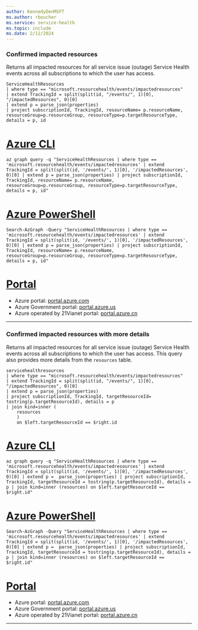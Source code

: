```yaml
---
author: KennedyDenMSFT
ms.author: rboucher
ms.service: service-health
ms.topic: include
ms.date: 2/12/2024
---
```


### Confirmed impacted resources

Returns all impacted resources for all service issue (outage) Service Health events across all subscriptions to which the user has access.

```kusto
ServiceHealthResources
| where type == "microsoft.resourcehealth/events/impactedresources"
| extend TrackingId = split(split(id, "/events/", 1)[0], "/impactedResources", 0)[0]
| extend p = parse_json(properties)
| project subscriptionId, TrackingId, resourceName= p.resourceName, resourceGroup=p.resourceGroup, resourceType=p.targetResourceType, details = p, id
```

# [Azure CLI](#tab/azure-cli)

```azurecli-interactive
az graph query -q "ServiceHealthResources | where type == 'microsoft.resourcehealth/events/impactedresources' | extend TrackingId = split(split(id, '/events/', 1)[0], '/impactedResources', 0)[0] | extend p = parse_json(properties) | project subscriptionId, TrackingId, resourceName= p.resourceName, resourceGroup=p.resourceGroup, resourceType=p.targetResourceType, details = p, id"
```

# [Azure PowerShell](#tab/azure-powershell)

```azurepowershell-interactive
Search-AzGraph -Query "ServiceHealthResources | where type == 'microsoft.resourcehealth/events/impactedresources' | extend TrackingId = split(split(id, '/events/', 1)[0], '/impactedResources', 0)[0] | extend p = parse_json(properties) | project subscriptionId, TrackingId, resourceName= p.resourceName, resourceGroup=p.resourceGroup, resourceType=p.targetResourceType, details = p, id"
```

# [Portal](#tab/azure-portal)

- Azure portal: <a href="https://portal.azure.com/?feature.customportal=false#blade/HubsExtension/ArgQueryBlade/query/ServiceHealthResources%0a%7c%20where%20type%20%3d%3d%20%27microsoft.resourcehealth%2fevents%2fimpactedresources%27%0a%7c%20extend%20TrackingId%20%3d%20split(split(id%2c%20%27%2fevents%2f%27%2c%201)%5b0%5d%2c%20%27%2fimpactedResources%27%2c%200)%5b0%5d%0a%7c%20extend%20p%20%3d%20parse_json(properties)%0a%7c%20project%20subscriptionId%2c%20TrackingId%2c%20resourceName%3d%20p.resourceName%2c%20resourceGroup%3dp.resourceGroup%2c%20resourceType%3dp.targetResourceType%2c%20details%20%3d%20p%2c%20id" target="_blank">portal.azure.com</a>
- Azure Government portal: <a href="https://portal.azure.us/?feature.customportal=false#blade/HubsExtension/ArgQueryBlade/query/ServiceHealthResources%0a%7c%20where%20type%20%3d%3d%20%27microsoft.resourcehealth%2fevents%2fimpactedresources%27%0a%7c%20extend%20TrackingId%20%3d%20split(split(id%2c%20%27%2fevents%2f%27%2c%201)%5b0%5d%2c%20%27%2fimpactedResources%27%2c%200)%5b0%5d%0a%7c%20extend%20p%20%3d%20parse_json(properties)%0a%7c%20project%20subscriptionId%2c%20TrackingId%2c%20resourceName%3d%20p.resourceName%2c%20resourceGroup%3dp.resourceGroup%2c%20resourceType%3dp.targetResourceType%2c%20details%20%3d%20p%2c%20id" target="_blank">portal.azure.us</a>
- Azure operated by 21Vianet portal: <a href="https://portal.azure.cn/?feature.customportal=false#blade/HubsExtension/ArgQueryBlade/query/ServiceHealthResources%0a%7c%20where%20type%20%3d%3d%20%27microsoft.resourcehealth%2fevents%2fimpactedresources%27%0a%7c%20extend%20TrackingId%20%3d%20split(split(id%2c%20%27%2fevents%2f%27%2c%201)%5b0%5d%2c%20%27%2fimpactedResources%27%2c%200)%5b0%5d%0a%7c%20extend%20p%20%3d%20parse_json(properties)%0a%7c%20project%20subscriptionId%2c%20TrackingId%2c%20resourceName%3d%20p.resourceName%2c%20resourceGroup%3dp.resourceGroup%2c%20resourceType%3dp.targetResourceType%2c%20details%20%3d%20p%2c%20id" target="_blank">portal.azure.cn</a>

---

### Confirmed impacted resources with more details

Returns all impacted resources for all service issue (outage) Service Health events across all subscriptions to which the user has access. This query also provides more details from the `resources` table.

```kusto
servicehealthresources
| where type == "microsoft.resourcehealth/events/impactedresources"
| extend TrackingId = split(split(id, "/events/", 1)[0], "/impactedResources", 0)[0]
| extend p = parse_json(properties)
| project subscriptionId, TrackingId, targetResourceId= tostring(p.targetResourceId), details = p
| join kind=inner (
    resources
    )
    on $left.targetResourceId == $right.id
```

# [Azure CLI](#tab/azure-cli)

```azurecli-interactive
az graph query -q "ServiceHealthResources | where type == 'microsoft.resourcehealth/events/impactedresources' | extend TrackingId = split(split(id, '/events/', 1)[0], '/impactedResources', 0)[0] | extend p =  parse_json(properties) | project subscriptionId, TrackingId, targetResourceId = tostring(p.targetResourceId), details = p | join kind=inner (resources) on $left.targetResourceId == $right.id"
```

# [Azure PowerShell](#tab/azure-powershell)

```azurepowershell-interactive
Search-AzGraph -Query "ServiceHealthResources | where type == 'microsoft.resourcehealth/events/impactedresources' | extend TrackingId = split(split(id, '/events/', 1)[0], '/impactedResources', 0)[0] | extend p =  parse_json(properties) | project subscriptionId, TrackingId, targetResourceId = tostring(p.targetResourceId), details = p | join kind=inner (resources) on $left.targetResourceId == $right.id"
```

# [Portal](#tab/azure-portal)

- Azure portal: <a href="https://portal.azure.com/?feature.customportal=false#blade/HubsExtension/ArgQueryBlade/query/ServiceHealthResources%0a%7c%20where%20type%20%3d%3d%20%27microsoft.resourcehealth%2fevents%2fimpactedresources%27%0a%7c%20extend%20TrackingId%20%3d%20split(split(id%2c%20%27%2fevents%2f%27%2c%201)%5b0%5d%2c%20%27%2fimpactedResources%27%2c%200)%5b0%5d%0a%7c%20extend%20p%20%3d%20%20parse_json(properties)%0a%7c%20project%20subscriptionId%2c%20TrackingId%2c%20targetResourceId%20%3d%20tostring(p.targetResourceId)%2c%20details%20%3d%20p%0a%7c%20join%20kind%3dinner%20(%0a%09resources%0a%09)%0a%09on%20%24left.targetResourceId%20%3d%3d%20%24right.id" target="_blank">portal.azure.com</a>
- Azure Government portal: <a href="https://portal.azure.us/?feature.customportal=false#blade/HubsExtension/ArgQueryBlade/query/ServiceHealthResources%0a%7c%20where%20type%20%3d%3d%20%27microsoft.resourcehealth%2fevents%2fimpactedresources%27%0a%7c%20extend%20TrackingId%20%3d%20split(split(id%2c%20%27%2fevents%2f%27%2c%201)%5b0%5d%2c%20%27%2fimpactedResources%27%2c%200)%5b0%5d%0a%7c%20extend%20p%20%3d%20%20parse_json(properties)%0a%7c%20project%20subscriptionId%2c%20TrackingId%2c%20targetResourceId%20%3d%20tostring(p.targetResourceId)%2c%20details%20%3d%20p%0a%7c%20join%20kind%3dinner%20(%0a%09resources%0a%09)%0a%09on%20%24left.targetResourceId%20%3d%3d%20%24right.id" target="_blank">portal.azure.us</a>
- Azure operated by 21Vianet portal: <a href="https://portal.azure.cn/?feature.customportal=false#blade/HubsExtension/ArgQueryBlade/query/ServiceHealthResources%0a%7c%20where%20type%20%3d%3d%20%27microsoft.resourcehealth%2fevents%2fimpactedresources%27%0a%7c%20extend%20TrackingId%20%3d%20split(split(id%2c%20%27%2fevents%2f%27%2c%201)%5b0%5d%2c%20%27%2fimpactedResources%27%2c%200)%5b0%5d%0a%7c%20extend%20p%20%3d%20%20parse_json(properties)%0a%7c%20project%20subscriptionId%2c%20TrackingId%2c%20targetResourceId%20%3d%20tostring(p.targetResourceId)%2c%20details%20%3d%20p%0a%7c%20join%20kind%3dinner%20(%0a%09resources%0a%09)%0a%09on%20%24left.targetResourceId%20%3d%3d%20%24right.id" target="_blank">portal.azure.cn</a>

---
